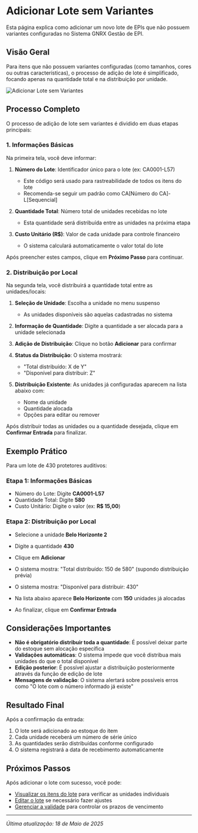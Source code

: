 # Adicionar Lote sem Variantes

Esta página explica como adicionar um novo lote de EPIs que não possuem variantes configuradas no Sistema GNRX Gestão de EPI.

## Visão Geral

Para itens que não possuem variantes configuradas (como tamanhos, cores ou outras características), o processo de adição de lote é simplificado, focando apenas na quantidade total e na distribuição por unidade.

![Adicionar Lote sem Variantes](../../../assets/images/adicionar-lote-sem-variantes.png)

## Processo Completo

O processo de adição de lote sem variantes é dividido em duas etapas principais:

### 1. Informações Básicas

Na primeira tela, você deve informar:

1. **Número do Lote**: Identificador único para o lote (ex: CA0001-L57)
   - Este código será usado para rastreabilidade de todos os itens do lote
   - Recomenda-se seguir um padrão como CA[Número do CA]-L[Sequencial]

2. **Quantidade Total**: Número total de unidades recebidas no lote
   - Esta quantidade será distribuída entre as unidades na próxima etapa

3. **Custo Unitário (R$)**: Valor de cada unidade para controle financeiro
   - O sistema calculará automaticamente o valor total do lote

Após preencher estes campos, clique em **Próximo Passo** para continuar.

### 2. Distribuição por Local

Na segunda tela, você distribuirá a quantidade total entre as unidades/locais:

1. **Seleção de Unidade**: Escolha a unidade no menu suspenso
   - As unidades disponíveis são aquelas cadastradas no sistema

2. **Informação de Quantidade**: Digite a quantidade a ser alocada para a unidade selecionada

3. **Adição de Distribuição**: Clique no botão **Adicionar** para confirmar

4. **Status da Distribuição**: O sistema mostrará:
   - "Total distribuído: X de Y"
   - "Disponível para distribuir: Z"

5. **Distribuição Existente**: As unidades já configuradas aparecem na lista abaixo com:
   - Nome da unidade
   - Quantidade alocada
   - Opções para editar ou remover

Após distribuir todas as unidades ou a quantidade desejada, clique em **Confirmar Entrada** para finalizar.

## Exemplo Prático

Para um lote de 430 protetores auditivos:

### Etapa 1: Informações Básicas
- Número do Lote: Digite **CA0001-L57**
- Quantidade Total: Digite **580**
- Custo Unitário: Digite o valor (ex: **R$ 15,00**)

### Etapa 2: Distribuição por Local
- Selecione a unidade **Belo Horizonte 2**
- Digite a quantidade **430**
- Clique em **Adicionar**
- O sistema mostra: "Total distribuído: 150 de 580" (supondo distribuição prévia)
- O sistema mostra: "Disponível para distribuir: 430"
- Na lista abaixo aparece **Belo Horizonte** com **150** unidades já alocadas

- Ao finalizar, clique em **Confirmar Entrada**

## Considerações Importantes

- **Não é obrigatório distribuir toda a quantidade**: É possível deixar parte do estoque sem alocação específica
- **Validações automáticas**: O sistema impede que você distribua mais unidades do que o total disponível
- **Edição posterior**: É possível ajustar a distribuição posteriormente através da função de edição de lote
- **Mensagens de validação**: O sistema alertará sobre possíveis erros como "O lote com o número informado já existe"

## Resultado Final

Após a confirmação da entrada:

1. O lote será adicionado ao estoque do item
2. Cada unidade receberá um número de série único
3. As quantidades serão distribuídas conforme configurado
4. O sistema registrará a data de recebimento automaticamente

## Próximos Passos

Após adicionar o lote com sucesso, você pode:

- [Visualizar os itens do lote](./visualizar-items-lote.md) para verificar as unidades individuais
- [Editar o lote](./editar-lote.md) se necessário fazer ajustes
- [Gerenciar a validade](./gerenciar-validade.md) para controlar os prazos de vencimento

---

*Última atualização: 18 de Maio de 2025*